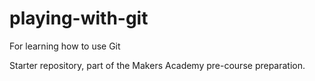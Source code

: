 # playing-with-git
For learning how to use Git

Starter repository, part of the Makers Academy pre-course preparation.
